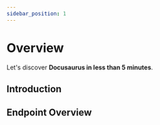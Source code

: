 ```yaml
---
sidebar_position: 1
---
```


# Overview

Let's discover **Docusaurus in less than 5 minutes**.

## Introduction

## Endpoint Overview